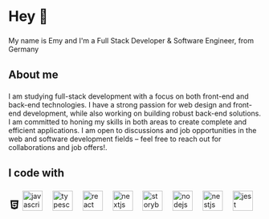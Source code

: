 <h1 align="left">Hey 👋</h1>

###

<p align="left">My name is Emy and I'm a Full Stack Developer & Software Engineer, from Germany</p>

###

<h2 align="left">About me</h2>

###

<p align="left">I am studying full-stack development with a focus on both front-end and back-end technologies. I have a strong passion for web design and front-end development, while also working on building robust back-end solutions. I am committed to honing my skills in both areas to create complete and efficient applications. I am open to discussions and job opportunities in the web and software development fields – feel free to reach out for collaborations and job offers!.</p>

###

<h2 align="left">I code with</h2>

###

<div align="left">
  <img src="data:image/png;base64,iVBORw0KGgoAAAANSUhEUgAAABgAAAAYCAYAAADgdz34AAAAAXNSR0IArs4c6QAAAPRJREFUSEvFlWsOAiEMhGdP5noy9WSuJ1Pnx2wKlPIwxCYaE6QfMy1lw+LYFufHXwBPAPuksgPA1e71FCwH3AHcViqwgERuAKVqxuP7xf1neBblAPoaBev1M4DQS0BRU1BxciBPgT2RNvQWfhggT6O25ZqaogtAJ961ojk22ZoVjtRusgBRgamO69a+KQATWRskwqtPN0Cn0tW3ha8BijHBP9YsygFKShA/9jJZO4uL2QIwsTbl9RBMHTSkwJtHArwqs6oYE5FFMwNvCKCLRfmtt4GJGcmQU9F6XzTbpvwdJm1N08bwHFvuVTCWtfEeTCfzNn4AAlw+GR/PZFIAAAAASUVORK5CYII="/>
  <img src="https://cdn.jsdelivr.net/gh/devicons/devicon/icons/javascript/javascript-original.svg" height="40" alt="javascript logo"  />
  <img width="12" />
  <img src="https://cdn.jsdelivr.net/gh/devicons/devicon/icons/typescript/typescript-original.svg" height="40" alt="typescript logo"  />
  <img width="12" />
  <img src="https://cdn.jsdelivr.net/gh/devicons/devicon/icons/react/react-original.svg" height="40" alt="react logo"  />
  <img width="12" />
  <img src="https://cdn.jsdelivr.net/gh/devicons/devicon/icons/nextjs/nextjs-original.svg" height="40" alt="nextjs logo"  />
  <img width="12" />
  <img src="https://cdn.jsdelivr.net/gh/devicons/devicon/icons/storybook/storybook-original.svg" height="40" alt="storybook logo"  />
  <img width="12" />
  <img src="https://cdn.jsdelivr.net/gh/devicons/devicon/icons/nodejs/nodejs-original.svg" height="40" alt="nodejs logo"  />
  <img width="12" />
  <img src="https://cdn.jsdelivr.net/gh/devicons/devicon/icons/nestjs/nestjs-plain.svg" height="40" alt="nestjs logo"  />
  <img width="12" />
  <img src="https://cdn.jsdelivr.net/gh/devicons/devicon/icons/jest/jest-plain.svg" height="40" alt="jest logo"  />
  <box-icon type='logo' name='javascript'></box-icon>
</div>

###
